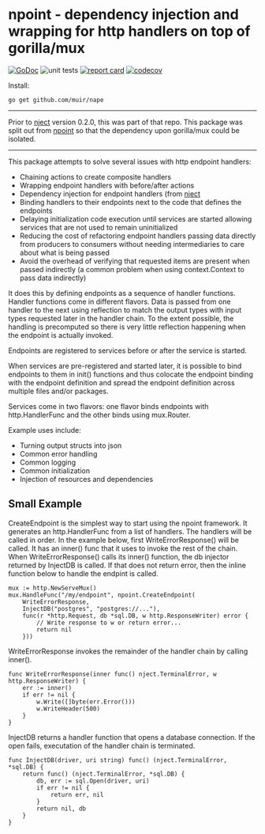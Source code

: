 # npoint - dependency injection and wrapping for http handlers on top of gorilla/mux

[![GoDoc](https://godoc.org/github.com/muir/nape?status.png)](https://pkg.go.dev/github.com/muir/nape)
![unit tests](https://github.com/muir/nape/actions/workflows/go.yml/badge.svg)
[![report card](https://goreportcard.com/badge/github.com/muir/nape)](https://goreportcard.com/report/github.com/muir/nape)
[![codecov](https://codecov.io/gh/muir/nape/branch/main/graph/badge.svg)](https://codecov.io/gh/muir/nape)

Install:

	go get github.com/muir/nape

---

Prior to [nject](https://github.com/muir/nject) version 0.2.0, this was part of that repo.
This package was split out from [npoint](https://github.com/muir/npoint) so that the
dependency upon gorilla/mux could be isolated.

---

This package attempts to solve several issues with http endpoint handlers:

 * Chaining actions to create composite handlers 
 * Wrapping endpoint handlers with before/after actions
 * Dependency injection for endpoint handlers (from [nject](https://github.com/muir/nject)
 * Binding handlers to their endpoints next to the code that defines the endpoints
 * Delaying initialization code execution until services are started allowing services that are not used to remain uninitialized
 * Reducing the cost of refactoring endpoint handlers passing data directly from producers to consumers without needing intermediaries to care about what is being passed
 * Avoid the overhead of verifying that requested items are present when passed indirectly (a common problem when using context.Context to pass data indirectly)

It does this by defining endpoints as a sequence of handler functions.  Handler functions
come in different flavors.  Data is passed from one handler to the next using reflection to 
match the output types with input types requested later in the handler chain.  To the extent
possible, the handling is precomputed so there is very little reflection happening when the
endpoint is actually invoked.

Endpoints are registered to services before or after the service is started.

When services are pre-registered and started later, it is possible to bind endpoints
to them in init() functions and thus colocate the endpoint binding with the endpoint
definition and spread the endpoint definition across multiple files and/or packages.

Services come in two flavors: one flavor binds endpoints with http.HandlerFunc and the
other binds using mux.Router.  

Example uses include:

 * Turning output structs into json
 * Common error handling
 * Common logging
 * Common initialization
 * Injection of resources and dependencies

## Small Example

CreateEndpoint is the simplest way to start using the npoint framework.  It
generates an http.HandlerFunc from a list of handlers.  The handlers will be called
in order.   In the example below, first WriteErrorResponse() will be called.  It
has an inner() func that it uses to invoke the rest of the chain.  When 
WriteErrorResponse() calls its inner() function, the db injector returned by
InjectDB is called.  If that does not return error, then the inline function below
to handle the endpint is called.  

	mux := http.NewServeMux()
	mux.HandleFunc("/my/endpoint", npoint.CreateEndpoint(
		WriteErrorResponse,
		InjectDB("postgres", "postgres://..."),
		func(r *http.Request, db *sql.DB, w http.ResponseWriter) error {
			// Write response to w or return error...
			return nil
		}))

WriteErrorResponse invokes the remainder of the handler chain by calling inner().

	func WriteErrorResponse(inner func() nject.TerminalError, w http.ResponseWriter) {
		err := inner()
		if err != nil {
			w.Write([]byte(err.Error()))
			w.WriteHeader(500)
		}
	}

InjectDB returns a handler function that opens a database connection.   If the open
fails, executation of the handler chain is terminated.

	func InjectDB(driver, uri string) func() (nject.TerminalError, *sql.DB) {
		return func() (nject.TerminalError, *sql.DB) {
			db, err := sql.Open(driver, uri)
			if err != nil {
				return err, nil
			}
			return nil, db
		}
	}

